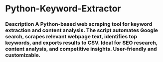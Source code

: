 # Python-Keyword-Extractor
### **Description**   A Python-based web scraping tool for keyword extraction and content analysis. The script automates Google search, scrapes relevant webpage text, identifies top keywords, and exports results to CSV. Ideal for SEO research, content analysis, and competitive insights. User-friendly and customizable.  
